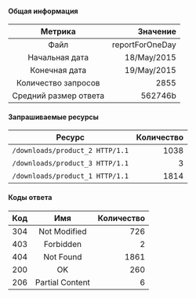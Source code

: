 #### Общая информация

|        Метрика        |     Значение |
|:---------------------:|-------------:|
|         Файл          | reportForOneDay |
|    Начальная дата     | 18/May/2015 |
|     Конечная дата     | 19/May/2015 |
|  Количество запросов  | 2855 |
| Средний размер ответа | 562746b |

#### Запрашиваемые ресурсы

|     Ресурс      | Количество |
|:---------------:|-----------:|
|  `/downloads/product_2 HTTP/1.1`  |      1038 |
|  `/downloads/product_3 HTTP/1.1`  |      3 |
|  `/downloads/product_1 HTTP/1.1`  |      1814 |

#### Коды ответа

| Код |          Имя          | Количество |
|:---:|:---------------------:|-----------:|
| 304 | Not Modified |       726 |
| 403 | Forbidden |       2 |
| 404 | Not Found |       1861 |
| 200 | OK |       260 |
| 206 | Partial Content |       6 |
